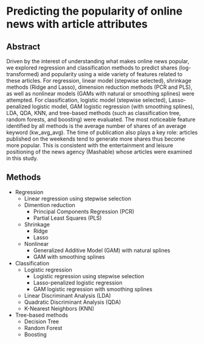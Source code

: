 # Predicting the popularity of online news with article attributes

## Abstract

Driven by the interest of understanding what makes online news popular, we explored regression and classification methods to predict shares (log-transformed) and popularity using a wide variety of features related to these articles. For regression, linear model (stepwise selected), shrinkage methods (Ridge and Lasso), dimension reduction methods (PCR and PLS), as well as nonlinear models (GAMs with natural or smoothing splines) were attempted. For classification, logistic model (stepwise selected), Lasso-penalized logistic model, GAM logistic regression (with smoothing splines), LDA, QDA, KNN, and tree-based methods (such as classification tree, random forests, and boosting) were evaluated. The most noticeable feature identified by all methods is the average number of shares of an average keyword (kw_avg_avg). The time of publication also plays a key role: articles published on the weekends tend to generate more shares thus become more popular. This is consistent with the entertainment and leisure positioning of the news agency (Mashable) whose articles were examined in this study.

## Methods
* Regression
    * Linear regression using stepwise selection
    * Dimention reduction
        * Principal Components Regression (PCR)
        * Partial Least Squares (PLS)
    * Shrinkage
        * Ridge
        * Lasso
    * Nonlinear
        * Generalized Additive Model (GAM) with natural splines
        * GAM with smoothing splines
* Classification
    * Logistic regression
        * Logistic regression using stepwise selection
        * Lasso-penalized logistic regression
        * GAM logistic regression with smoothing splines
    * Linear Discriminant Analysis (LDA)
    * Quadratic Discriminant Analysis (QDA)
    * K-Nearest Neighbors (KNN)
* Tree-based methods
    * Decision Tree
    * Random Forest
    * Boosting



